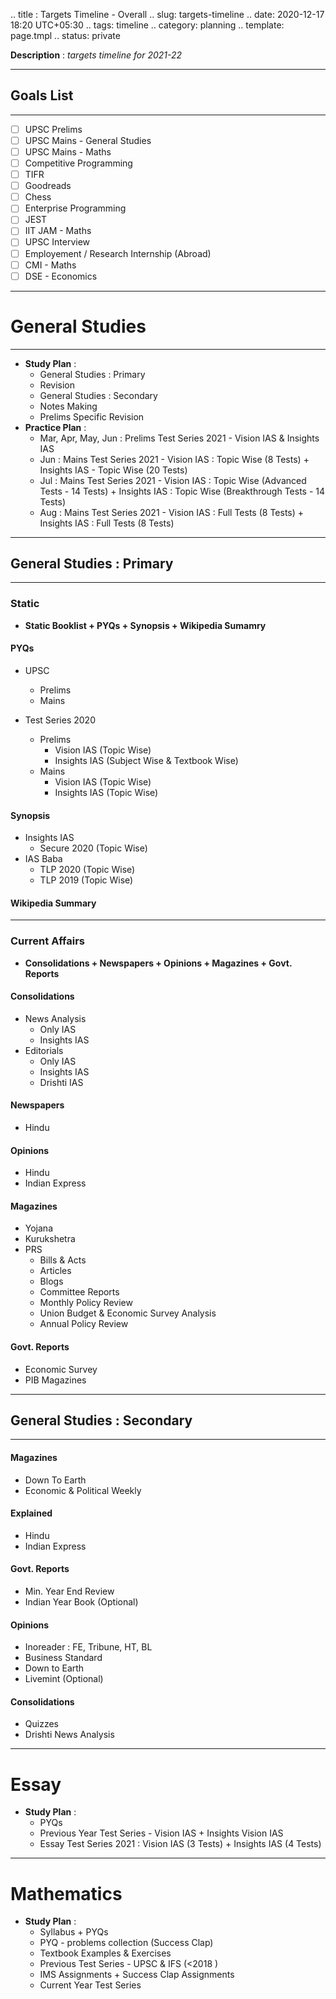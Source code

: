 .. title : Targets Timeline - Overall
.. slug: targets-timeline
.. date: 2020-12-17 18:20 UTC+05:30
.. tags: timeline
.. category: planning
.. template: page.tmpl
.. status: private

**Description** : *targets timeline for 2021-22*

***
<!-- TEASER_END -->

## Goals List
---
- [ ] UPSC Prelims
- [ ] UPSC Mains - General Studies
- [ ] UPSC Mains - Maths
- [ ] Competitive Programming
- [ ] TIFR
- [ ] Goodreads
- [ ] Chess
- [ ] Enterprise Programming
- [ ] JEST
- [ ] IIT JAM - Maths
- [ ] UPSC Interview
- [ ] Employement / Research Internship (Abroad)
- [ ] CMI - Maths
- [ ] DSE - Economics

---
# General Studies
---
- **Study Plan** : 
	- General Studies : Primary 
	- Revision 
	- General Studies : Secondary 
	- Notes Making 
	- Prelims Specific Revision
- **Practice Plan** : 
	- Mar, Apr, May, Jun : Prelims Test Series 2021 - Vision IAS & Insights IAS 
	- Jun : Mains Test Series 2021 - Vision IAS : Topic Wise (8 Tests) + Insights IAS - Topic Wise (20 Tests) 
	- Jul : Mains Test Series 2021 - Vision IAS : Topic Wise (Advanced Tests - 14 Tests)  + Insights IAS : Topic Wise (Breakthrough Tests - 14 Tests) 
	- Aug : Mains Test Series 2021 - Vision IAS : Full Tests (8 Tests) + Insights IAS : Full Tests (8 Tests)

---
## General Studies : Primary
---
### Static
- **Static Booklist + PYQs + Synopsis + Wikipedia Sumamry**
#### PYQs
- UPSC
	- Prelims
	- Mains

- Test Series 2020
	- Prelims
		- Vision IAS (Topic Wise)
		- Insights IAS (Subject Wise & Textbook Wise)
	- Mains
		- Vision IAS (Topic Wise)
		- Insights IAS (Topic Wise)

#### Synopsis
- Insights IAS
	- Secure 2020 (Topic Wise)
- IAS Baba
	- TLP 2020 (Topic Wise)
	- TLP 2019 (Topic Wise)

#### Wikipedia Summary
---
### Current Affairs
- **Consolidations + Newspapers + Opinions + Magazines + Govt. Reports**
#### Consolidations
- News Analysis
	- Only IAS
	- Insights IAS
- Editorials
	- Only IAS
	- Insights IAS
	- Drishti IAS
#### Newspapers
- Hindu
#### Opinions
- Hindu 
- Indian Express
#### Magazines
- Yojana
- Kurukshetra
- PRS
	- Bills & Acts
	- Articles
	- Blogs
	- Committee Reports
	- Monthly Policy Review
	- Union Budget & Economic Survey Analysis
	- Annual Policy Review
#### Govt. Reports
- Economic Survey
- PIB Magazines

---
## General Studies : Secondary
---
#### Magazines
- Down To Earth
- Economic & Political Weekly
#### Explained
- Hindu
- Indian Express
#### Govt. Reports
- Min. Year End Review
- Indian Year Book (Optional)
#### Opinions
- Inoreader : FE, Tribune, HT, BL
- Business Standard
- Down to Earth
- Livemint (Optional)
#### Consolidations
- Quizzes
- Drishti News Analysis

---
# Essay
- **Study Plan** : 
	- PYQs 
	- Previous Year Test Series - Vision IAS + Insights Vision IAS 
	- Essay Test Series 2021 : Vision IAS (3 Tests) + Insights IAS (4 Tests) 

---
# Mathematics 
- **Study Plan** : 
	- Syllabus + PYQs 
	- PYQ - problems collection (Success Clap) 
	- Textbook Examples & Exercises 
	- Previous Test Series - UPSC & IFS (<2018 ) 
	- IMS Assignments + Success Clap Assignments 
	- Current Year Test Series









